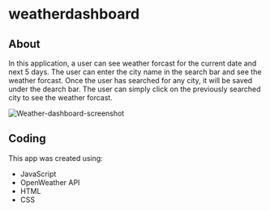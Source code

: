 # weatherdashboard

## About

In this application, a user can see weather forcast for the current date and next 5 days. The user can enter the city name in the search bar and see the weather forcast. Once the user has searched for any city, it will be saved under the dearch bar. The user can simply click on the previously searched city to see the weather forcast. 

![Weather-dashboard-screenshot](https://user-images.githubusercontent.com/65053335/86214516-a1be3900-bbbe-11ea-99d3-bc1417cb924a.png)


## Coding

This app was created using: 
* JavaScript
* OpenWeather API
* HTML
* CSS
